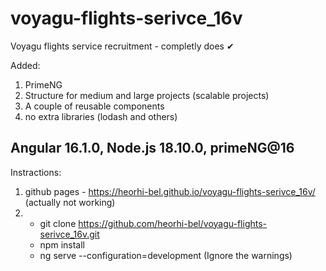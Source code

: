 # voyagu-flights-serivce_16v
Voyagu flights service reсruitment - completly does ✔

Added:
1) PrimeNG
2) Structure for medium and large projects (scalable projects)
3) A couple of reusable components
4) no extra libraries (lodash and others)
   
## Angular 16.1.0, Node.js 18.10.0, primeNG@16
Instractions: 
  1) github pages - https://heorhi-bel.github.io/voyagu-flights-serivce_16v/ (actually not working)
  2)
     - git clone https://github.com/heorhi-bel/voyagu-flights-serivce_16v.git
     - npm install
     - ng serve --configuration=development (Ignore the warnings)
